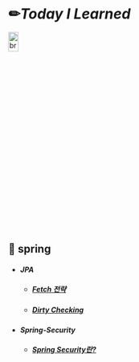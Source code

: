 # ✏*Today I Learned*
<img src="https://i.pinimg.com/originals/cf/ed/8e/cfed8eac99510be03fa144a2a09600c2.gif" width="20%" height="10%" alt="brown"></img><br/>


## 📂 spring
- #### _JPA_
  - ##### [Fetch 전략](https://github.com/kimoju01/TIL/blob/main/Spring/JPA/Fetch%20%EC%A0%84%EB%9E%B5.md)
  - ##### [Dirty Checking](https://github.com/kimoju01/TIL/blob/main/Spring/JPA/dirty%20checking.md)
- #### _Spring-Security_
  - ##### [Spring Security란?](https://github.com/kimoju01/TIL/blob/main/Spring/Spring-Security/Spring%20Security%EB%9E%80%3F.md)
